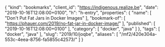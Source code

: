 {
  "kind": "bookmarks",
  "client_id": "https://indigenous.realize.be",
  "date": "2019-10-16T12:08:00+0100",
  "h": "h-entry",
  "properties": {
    "name": [
      "Don't Put Fat Jars in Docker Images"
    ],
    "bookmark-of": [
      "https://phauer.com/2019/no-fat-jar-in-docker-image/"
    ],
    "published": [
      "2019-10-16T12:08:00+0100"
    ],
    "category": [
      "docker",
      "java"
    ]
  },
  "tags": [
    "docker",
    "java"
  ],
  "slug": "2019/10/joqbe",
  "aliases": [
    "/mf2/420e304a-553c-4eea-8756-fa5855c42573/"
  ]
}
